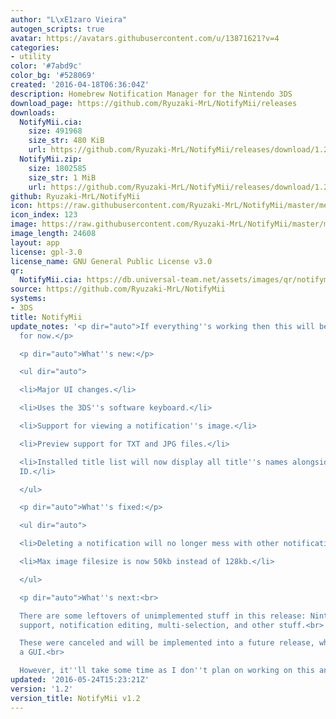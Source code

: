 ```yaml
---
author: "L\xE1zaro Vieira"
autogen_scripts: true
avatar: https://avatars.githubusercontent.com/u/13871621?v=4
categories:
- utility
color: '#7abd9c'
color_bg: '#528069'
created: '2016-04-18T06:36:04Z'
description: Homebrew Notification Manager for the Nintendo 3DS
download_page: https://github.com/Ryuzaki-MrL/NotifyMii/releases
downloads:
  NotifyMii.cia:
    size: 491968
    size_str: 480 KiB
    url: https://github.com/Ryuzaki-MrL/NotifyMii/releases/download/1.2/NotifyMii.cia
  NotifyMii.zip:
    size: 1802585
    size_str: 1 MiB
    url: https://github.com/Ryuzaki-MrL/NotifyMii/releases/download/1.2/NotifyMii.zip
github: Ryuzaki-MrL/NotifyMii
icon: https://raw.githubusercontent.com/Ryuzaki-MrL/NotifyMii/master/meta/icon.png
icon_index: 123
image: https://raw.githubusercontent.com/Ryuzaki-MrL/NotifyMii/master/meta/banner.png
image_length: 24608
layout: app
license: gpl-3.0
license_name: GNU General Public License v3.0
qr:
  NotifyMii.cia: https://db.universal-team.net/assets/images/qr/notifymii-cia.png
source: https://github.com/Ryuzaki-MrL/NotifyMii
systems:
- 3DS
title: NotifyMii
update_notes: '<p dir="auto">If everything''s working then this will be my last release
  for now.</p>

  <p dir="auto">What''s new:</p>

  <ul dir="auto">

  <li>Major UI changes.</li>

  <li>Uses the 3DS''s software keyboard.</li>

  <li>Support for viewing a notification''s image.</li>

  <li>Preview support for TXT and JPG files.</li>

  <li>Installed title list will now display all title''s names alongside their title
  ID.</li>

  </ul>

  <p dir="auto">What''s fixed:</p>

  <ul dir="auto">

  <li>Deleting a notification will no longer mess with other notifications.</li>

  <li>Max image filesize is now 50kb instead of 128kb.</li>

  </ul>

  <p dir="auto">What''s next:<br>

  There are some leftovers of unimplemented stuff in this release: Nintendo 3DS Camera
  support, notification editing, multi-selection, and other stuff.<br>

  These were canceled and will be implemented into a future release, which will have
  a GUI.<br>

  However, it''ll take some time as I don''t plan on working on this anytime soon.</p>'
updated: '2016-05-24T15:23:21Z'
version: '1.2'
version_title: NotifyMii v1.2
---
```

